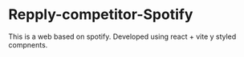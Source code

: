 # Repply-competitor-Spotify
This is a web based on spotify. Developed using react + vite y styled compnents.
